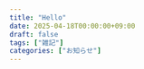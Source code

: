 ```yaml
---
title: "Hello"
date: 2025-04-18T00:00:00+09:00
draft: false
tags: ["雑記"]
categories: ["お知らせ"]
---
```

